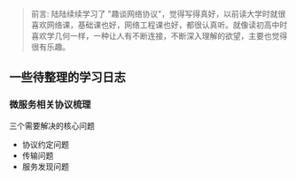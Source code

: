 > 前言: 陆陆续续学习了 "趣谈网络协议"，觉得写得真好，以前读大学时就很喜欢网络课，基础课也好，网络工程课也好，都很认真听。就像读初高中时喜欢学几何一样，一种让人有不断连接，不断深入理解的欲望，主要也觉得很有乐趣。


## 一些待整理的学习日志

### 微服务相关协议梳理

三个需要解决的核心问题
- 协议约定问题
- 传输问题
- 服务发现问题
